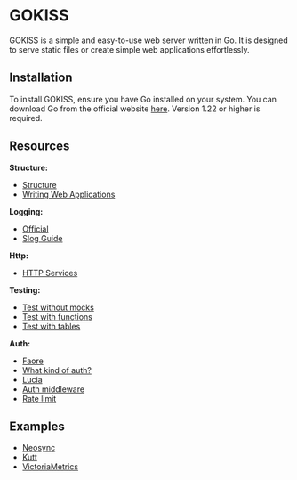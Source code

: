 # GOKISS

GOKISS is a simple and easy-to-use web server written in Go. It is designed to serve static files or create simple web applications effortlessly.

## Installation

To install GOKISS, ensure you have Go installed on your system. You can download Go from the official website [here](https://golang.org/). Version 1.22 or higher is required.

## Resources

**Structure:**
- [Structure](https://go.dev/doc/modules/layout)
- [Writing Web Applications](https://golang.org/doc/articles/wiki/)

**Logging:**
- [Official](https://pkg.go.dev/log)
- [Slog Guide](https://betterstack.com/community/guides/logging/logging-in-go/#getting-started-with-slog)

**Http:**
- [HTTP Services](https://grafana.com/blog/2024/02/09/how-i-write-http-services-in-go-after-13-years/#maker-funcs-return-the-handler)

**Testing:**
- [Test without mocks](https://quii.gitbook.io/learn-go-with-tests/testing-fundamentals/working-without-mocks)
- [Test with functions](https://itnext.io/f-tests-as-a-replacement-for-table-driven-tests-in-go-8814a8b19e9e)
- [Test with tables](https://go.dev/wiki/TableDrivenTests)

**Auth:**
- [Faore](https://faroe.dev/) 
- [What kind of auth?](https://pilcrowonpaper.com/blog/how-i-would-do-auth/)
- [Lucia](https://lucia-auth.com/sessions/basic-api/sqlite)
- [Auth middleware](https://pilcrowonpaper.com/blog/middleware-auth/)
- [Rate limit](https://go.dev/wiki/RateLimiting)

## Examples
- [Neosync](https://github.com/nucleuscloud/neosync)
- [Kutt](https://github.com/thedevs-network/kutt)
- [VictoriaMetrics](https://github.com/VictoriaMetrics/VictoriaMetrics)